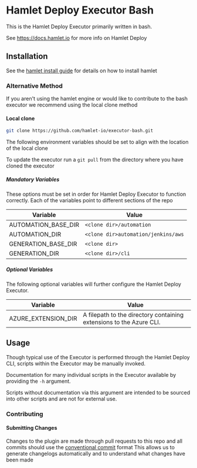 # Hamlet Deploy Executor Bash

This is the Hamlet Deploy Executor primarily written in bash.

See https://docs.hamlet.io for more info on Hamlet Deploy

## Installation

See the [hamlet install guide](https://docs.hamlet.io/docs/getting-started/install) for details on how to install hamlet

### Alternative Method

If you aren't using the hamlet engine or would like to contribute to the bash executor we recommend using the local clone method

#### Local clone

```bash
git clone https://github.com/hamlet-io/executor-bash.git
```

The following environment variables should be set to align with the location of the local clone

To update the executor run a `git pull` from the directory where you have cloned the executor

##### Mandatory Variables

These options must be set in order for Hamlet Deploy Executor to function correctly. Each of the variables point to different sections of the repo

| Variable                | Value                                  |
|-------------------------|----------------------------------------|
| AUTOMATION_BASE_DIR     | `<clone dir>/automation`               |
| AUTOMATION_DIR          | `<clone dir>automation/jenkins/aws`    |
| GENERATION_BASE_DIR     | `<clone dir>`                          |
| GENERATION_DIR          | `<clone dir>/cli`                      |

##### Optional Variables

The following optional variables will further configure the Hamlet Deploy Executor.

| Variable            | Value                                                               |
|---------------------|---------------------------------------------------------------------|
| AZURE_EXTENSION_DIR | A filepath to the directory containing extensions to the Azure CLI. |

## Usage

Though typical use of the Executor is performed through the Hamlet Deploy CLI, scripts within the Executor may be manually invoked.

Documentation for many individual scripts in the Executor available by providing the `-h` argument.

Scripts without documentation via this argument are intended to be sourced into other scripts and are not for external use.

### Contributing

#### Submitting Changes

Changes to the plugin are made through pull requests to this repo and all commits should use the [conventional commit](https://www.conventionalcommits.org/en/v1.0.0/) format
This allows us to generate changelogs automatically and to understand what changes have been made
